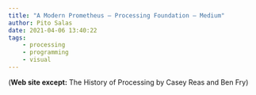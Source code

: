 ```yaml
---
title: "A Modern Prometheus – Processing Foundation – Medium"
author: Pito Salas
date: 2021-04-06 13:40:22
tags:
    - processing
    - programming
    - visual
---
```



(**Web site except:** The History of Processing by Casey Reas and Ben Fry) 
